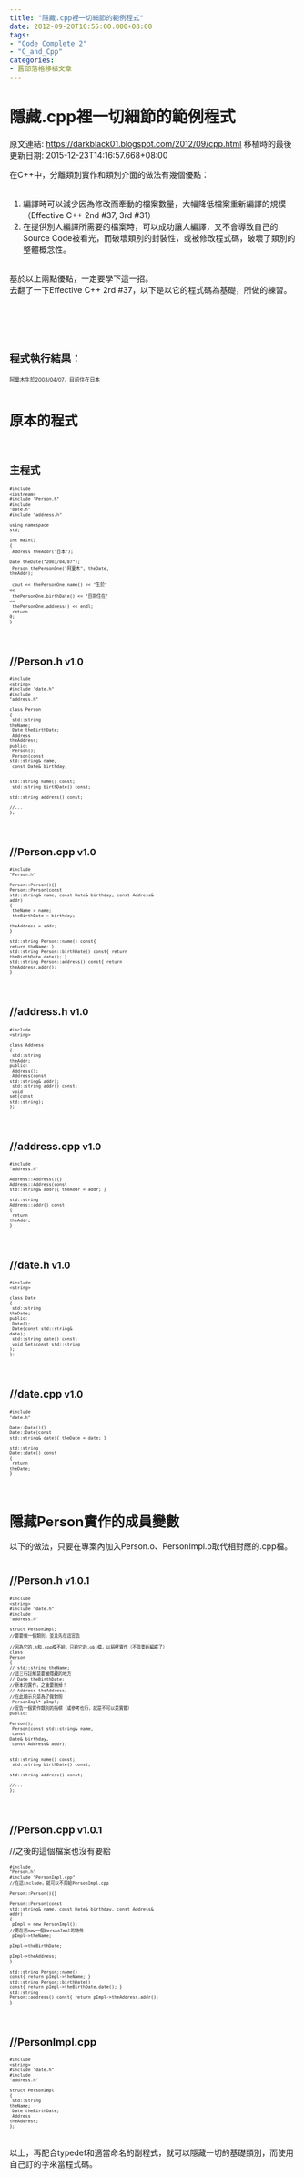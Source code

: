 ```yaml
---
title: "隱藏.cpp裡一切細節的範例程式"
date: 2012-09-20T10:55:00.000+08:00
tags: 
- "Code Complete 2"
- "C_and_Cpp"
categories:
- 舊部落格移植文章
---
```


# 隱藏.cpp裡一切細節的範例程式

原文連結: https://darkblack01.blogspot.com/2012/09/cpp.html
移植時的最後更新日期: 2015-12-23T14:16:57.668+08:00

在C++中，分離類別實作和類別介面的做法有幾個優點：<br /><br /><ol><li>編譯時可以減少因為修改而牽動的檔案數量，大幅降低檔案重新編譯的規模（Effective C++ 2nd #37, 3rd #31）</li><li>在提供別人編譯所需要的檔案時，可以成功讓人編譯，又不會導致自己的Source Code被看光，而破壞類別的封裝性，或被修改程式碼，破壞了類別的整體概念性。</li></ol><br />基於以上兩點優點，一定要學下這一招。<br />去翻了一下Effective C++ 2rd #37，以下是以它的程式碼為基礎，所做的練習。<br /><br /><a name='more'></a><br /><br /><br /><h2><span style="font-size: large;">程式執行結果：</span></h2><span style="font-size: xx-small;">阿童木生於2003/04/07，目前住在日本</span><br /><br /><h2><span style="font-size: x-large;">原本的程式</span></h2><br /><h3><b><span style="font-size: large;">主程式</span></b></h3><pre class="prettyprint"><span style="font-family: Courier New, Courier, monospace; font-size: xx-small;"><code class="language-cpp">#include &lt;iostream&gt;<br />#include "Person.h"<br />#include "date.h"<br />#include "address.h"<br /><br />using namespace std;<br /><br />int main()<br />{<br />    Address theAddr("日本");<br />    Date    theDate("2003/04/07");<br />    Person  thePersonOne("阿童木", theDate, theAddr);<br /> <br />    cout &lt;&lt; thePersonOne.name() &lt;&lt; "生於" &lt;&lt;<br />            thePersonOne.birthDate() &lt;&lt; "目前住在" &lt;&lt;<br />            thePersonOne.address() &lt;&lt; endl;<br />    return 0;<br />}</code></span></pre><br /><h3><span style="font-size: large;">//Person.h</span> v1.0</h3><pre class="prettyprint"><span style="font-family: Courier New, Courier, monospace; font-size: xx-small;"><code class="language-cpp">#include &lt;string&gt;<br />#include "date.h"<br />#include "address.h"<br /><br />class Person<br />{<br /> std::string theName;<br /> Date theBirthDate;<br /> Address theAddress;<br />public:<br />    Person();<br />    Person(const std::string&amp; name,<br />           const Date&amp; birthday,<br /><br />    std::string name() const;<br />    std::string birthDate() const;<br />    std::string address() const;<br />    //...<br />};</code></span></pre><br /><h3><span style="font-size: large;">//Person.cpp</span> v1.0</h3><pre class="prettyprint"><span style="font-family: Courier New, Courier, monospace; font-size: xx-small;"><code class="language-cpp">#include "Person.h"<br /><br />Person::Person(){}<br />Person::Person(const std::string&amp; name, const Date&amp; birthday, const Address&amp; addr)<br />{<br />    theName = name;<br />    theBirthDate = birthday;<br />    theAddress = addr;<br />}<br /><br />std::string Person::name()      const{ return theName;             }<br />std::string Person::birthDate() const{ return theBirthDate.date(); }<br />std::string Person::address()   const{ return theAddress.addr();   }</code></span></pre><br /><h3><span style="font-size: large;">//address.h</span> v1.0</h3><pre class="prettyprint"><span style="font-family: Courier New, Courier, monospace; font-size: xx-small;"><code class="language-cpp">#include &lt;string&gt;<br /><br />class Address<br />{<br />    std::string theAddr;<br />public:<br />    Address();<br />    Address(const std::string&amp; addr);  <br />    std::string addr() const;<br />    void set(const std::string);<br />};</code></span></pre><br /><h3><span style="font-size: large;">//address.cpp</span> v1.0</h3><pre class="prettyprint"><span style="font-family: Courier New, Courier, monospace; font-size: xx-small;"><code class="language-cpp">#include "address.h"<br /><br />Address::Address(){}<br />Address::Address(const std::string&amp; addr){ theAddr = addr; }<br /><br />std::string Address::addr() const<br />{<br />    return theAddr;<br />}</code></span></pre><br /><h3><span style="font-size: large;">//date.h</span> v1.0</h3><pre class="prettyprint"><span style="font-family: Courier New, Courier, monospace; font-size: xx-small;"><code class="language-cpp">#include &lt;string&gt;<br /><br />class Date<br />{<br />    std::string theDate;<br />public:<br />    Date();<br />    Date(const std::string&amp; date);<br />    std::string date() const;<br />    void Set(const std::string );<br />};</code></span></pre><br /><h3><span style="font-size: large;">//date.cpp</span>&nbsp;v1.0</h3><pre class="prettyprint"><span style="font-family: Courier New, Courier, monospace; font-size: xx-small;"><code class="language-cpp">#include "date.h"<br /><br />Date::Date(){}<br />Date::Date(const std::string&amp; date){ theDate = date; }<br /><br />std::string Date::date() const<br />{<br />    return theDate;<br />}</code></span></pre><br /><h2><span style="font-size: x-large;">隱藏Person實作的成員變數</span></h2>以下的做法，只要在專案內加入Person.o、PersonImpl.o取代相對應的.cpp檔。<br /><br /><h3><span style="font-size: large;">//Person.h</span>&nbsp;v1.0.1</h3><pre class="prettyprint"><span style="font-family: Courier New, Courier, monospace; font-size: xx-small;"><code class="language-cpp">#include &lt;string&gt;<br />#include "date.h"<br />#include "address.h"<br /><br />struct PersonImpl;  //要要做一個類別，並且先在這宣告<br />                   //因為它的.h和.cpp檔不給，只給它的.obj檔，以隔壁實作（不用重新編繹了）<br />class Person<br />{ <br />//  std::string theName;      //這三行註解是要被隱藏的地方<br />//  Date theBirthDate;        //原本的實作，之後要刪掉！<br />//  Address theAddress;       //在此顯示只是為了做對照<br />    PersonImpl* pImpl;        //宣告一個實作類別的指標（或參考也行，就是不可以是實體）<br />public:<br />    Person();<br />    Person(const std::string&amp; name, <br />           const Date&amp; birthday,<br />           const Address&amp; addr);<br /><br />    std::string name() const;<br />    std::string birthDate() const;<br />    std::string address() const;<br />    //...<br />};</code></span></pre><br /><h3><span style="font-size: large;">//Person.cpp</span>&nbsp;v1.0.1</h3><span style="font-family: inherit;">//之後的這個檔案也沒有要給</span><br /><pre class="prettyprint"><span style="font-family: Courier New, Courier, monospace; font-size: xx-small;"><code class="language-cpp">#include "Person.h"<br />#include "PersonImpl.cpp"        //在這include，就可以不用給PersonImpl.cpp<br /><br />Person::Person(){}<br /><br />Person::Person(const std::string&amp; name, const Date&amp; birthday, const Address&amp; addr)<br />{<br />    pImpl = new PersonImpl();   //要在這new一個PersonImpl的物件<br />    pImpl-&gt;theName;<br />    pImpl-&gt;theBirthDate;<br />    pImpl-&gt;theAddress;<br />}<br /><br />std::string Person::name()      const{ return pImpl-&gt;theName;             }<br />std::string Person::birthDate() const{ return pImpl-&gt;theBirthDate.date(); }<br />std::string Person::address()   const{ return pImpl-&gt;theAddress.addr();   }<br /></code></span></pre><br /><h3><span style="font-size: large;">//PersonImpl.cpp</span></h3><pre class="prettyprint"><span style="font-family: Courier New, Courier, monospace; font-size: xx-small;"><code class="language-cpp">#include &lt;string&gt;<br />#include "date.h"<br />#include "address.h"<br /><br />struct PersonImpl<br />{<br />    std::string theName;<br />    Date theBirthDate;<br />    Address theAddress;<br />};</code></span></pre><br />以上，再配合typedef和適當命名的副程式，就可以隱藏一切的基礎類別，而使用自己訂的字來當程式碼。

